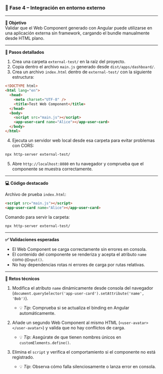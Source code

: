 ### 🔹 Fase 4 – Integración en entorno externo

---

**🎯 Objetivo**  
Validar que el Web Component generado con Angular puede utilizarse en una aplicación externa sin framework, cargando el bundle manualmente desde HTML plano.

---

**🔧 Pasos detallados**

1. Crea una carpeta `external-test/` en la raíz del proyecto.
2. Copia dentro el archivo `main.js` generado desde `dist/apps/dashboard/`.
3. Crea un archivo `index.html` dentro de `external-test/` con la siguiente estructura:

```html
<!DOCTYPE html>
<html lang="en">
  <head>
    <meta charset="UTF-8" />
    <title>Test Web Component</title>
  </head>
  <body>
    <script src="main.js"></script>
    <app-user-card name="Alice"></app-user-card>
  </body>
</html>
```

4. Ejecuta un servidor web local desde esa carpeta para evitar problemas con CORS:

```bash
npx http-server external-test/
```

5. Abre `http://localhost:8080` en tu navegador y comprueba que el componente se muestra correctamente.

---

**💻 Código destacado**

Archivo de prueba `index.html`:

```html
<script src="main.js"></script>
<app-user-card name="Alice"></app-user-card>
```

Comando para servir la carpeta:

```bash
npx http-server external-test/
```

---

**✅ Validaciones esperadas**

- El Web Component se carga correctamente sin errores en consola.
- El contenido del componente se renderiza y acepta el atributo `name` como `@Input()`.
- No hay dependencias rotas ni errores de carga por rutas relativas.

---

**🧪 Retos técnicos**

1. Modifica el atributo `name` dinámicamente desde consola del navegador (`document.querySelector('app-user-card').setAttribute('name', 'Bob')`).
   - 💡 *Tip*: Comprueba si se actualiza el binding en Angular automáticamente.

2. Añade un segundo Web Component al mismo HTML (`<user-avatar></user-avatar>`) y valida que no hay conflictos de carga.
   - 💡 *Tip*: Asegúrate de que tienen nombres únicos en `customElements.define()`.

3. Elimina el `script` y verifica el comportamiento si el componente no está registrado.
   - 💡 *Tip*: Observa cómo falla silenciosamente o lanza error en consola.
